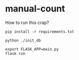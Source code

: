 # manual-count

How to run this crap?

```
pip install -r requirements.txt

python ./init_db

export FLASK_APP=main.py
flask run
```
